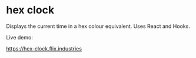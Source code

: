 # hex clock

Displays the current time in a hex colour equivalent.
Uses React and Hooks.

Live demo:

https://hex-clock.flix.industries
